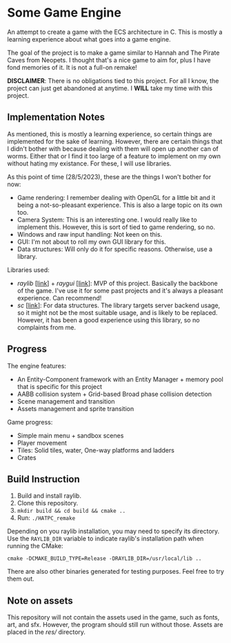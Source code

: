# Some Game Engine
An attempt to create a game with the ECS architecture in C. This is mostly a learning experience about what goes into a game engine.

The goal of the project is to make a game similar to Hannah and The Pirate Caves from Neopets. I thought that's a nice game to aim for, plus I have fond memories of it. It is not a full-on remake!

**DISCLAIMER**: There is no obligations tied to this project. For all I know, the project can just get abandoned at anytime. I **WILL** take my time with this project.

## Implementation Notes
As mentioned, this is mostly a learning experience, so certain things are implemented for the sake of learning. However, there are certain things that I didn't bother with because dealing with them will open up another can of worms. Either that or I find it too large of a feature to implement on my own without hating my existance. For these, I will use libraries.

As this point of time (28/5/2023), these are the things I won't bother for now:
- Game rendering: I remember dealing with OpenGL for a little bit and it being a not-so-pleasant experience. This is also a large topic on its own too.
- Camera System: This is an interesting one. I would really like to implement this. However, this is sort of tied to game rendering, so no.
- Windows and raw input handling: Not keen on this.
- GUI: I'm not about to roll my own GUI library for this.
- Data structures: Will only do it for specific reasons. Otherwise, use a library.

Libraries used:
- _raylib_ \[[link](https://github.com/raysan5/raylib)\] + _raygui_ \[[link](https://github.com/raysan5/raygui)\]: MVP of this project. Basically the backbone of the game. I've use it for some past projects and it's always a pleasant experience. Can recommend!
- _sc_ \[[link](https://github.com/tezc/sc)\]: For data structures. The library targets server backend usage, so it might not be the most suitable usage, and is likely to be replaced. However, it has been a good experience using this library, so no complaints from me.

## Progress
The engine features:
- An Entity-Component framework with an Entity Manager + memory pool that is specific for this project
- AABB collision system + Grid-based Broad phase collision detection
- Scene management and transition
- Assets management and sprite transition

Game progress:
- Simple main menu + sandbox scenes
- Player movement
- Tiles: Solid tiles, water, One-way platforms and ladders
- Crates

## Build Instruction
1. Build and install raylib.
2. Clone this repository.
3. `mkdir build && cd build && cmake ..`
4. Run: `./HATPC_remake`

Depending on you raylib installation, you may need to specify its directory. Use the `RAYLIB_DIR` variable to indicate raylib's installation path when running the CMake:
```
cmake -DCMAKE_BUILD_TYPE=Release -DRAYLIB_DIR=/usr/local/lib ..
```

There are also other binaries generated for testing purposes. Feel free to try them out.

## Note on assets
This repository will not contain the assets used in the game, such as fonts, art, and sfx. However, the program should still run without those. Assets are placed in the _res/_ directory.
